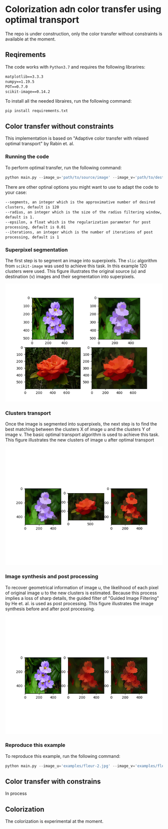 # Colorization adn color transfer using optimal transport

The repo is under construction, only the color transfer without constraints is available at the moment.

## Reqirements

The code works with `Python3.7` and requires the following librarires:

```
matplotlib==3.3.3
numpy==1.19.5
POT==0.7.0
scikit-image==0.14.2
```

To install all the needed libraires, run the following command:

```python
pip install requirements.txt
```

## Color transfer without constraints

This implementation is based on "Adaptive color transfer with relaxed optimal transport" by Rabin et. al.

### Running the code

To perform optimal transfer, run the following command:

```python
python main.py --image_u='path/to/source/image' --image_v='path/to/destination/image'
```
There are other optinal options you might want to use to adapt the code to your case:
```
--segments, an integer which is the approximative number of desired clusters, default is 120
--radius, an integer which is the size of the radius filtering window, default is 1.
--epsilon, a float which is the regularization parameter for post processing, default is 0.01
--iterations, an integer which is the number of iterations of post processing, default is 1
```

### Superpixel segmentation

The first step is to segment an image into superpixels. The `slic` algorithm from `scikit-image` was used to achieve this task. In this example 120 clusters were used. This figure illustrates the original source (u) and destination (v) images and their segmentation into superpixels.

![Display and segmentation](examples/display_and_segmentation.png)

### Clusters transport

Once the image is segmented into superpixels, the next step is to find the best matching between the clusters X of image u and the clusters Y of image v. The basic optimal transport algorithm is used to achieve this task. This figure illustrates the new clusters of image u after optimal transport

![Clusters transfer](examples/segmentation_transfer.png)

### Image synthesis and post processing

To recover geometrical information of image u, the likelihood of each pixel of original image u to the new clusters is estimated. Because this process implies a loss of sharp details, the guided filter of "Guided Image Filtering" by He et. al. is used as post processing. This figure illustrates the image synthesis before and after post processing.

![Image synthesis](examples/image_synthezis_and_post_process.png)

### Reproduce this example

To reproduce this example, run the following command:

```python
python main.py --image_u='examples/fleur-2.jpg' --image_v='examples/fleur_4.jpg'
```

## Color transfer with constrains

In process

## Colorization

The colorization is experimental at the moment.




